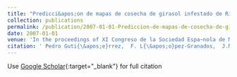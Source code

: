 ```yaml
---
title: "Predicci&apos;on de mapas de cosecha de girasol infestado de Ridolfia segetum en im&apos;agenes remotas mediante Redes Neuronales Evolutivas de Unidad Producto"
collection: publications
permalink: /publication/2007-01-01-Prediccion-de-mapas-de-cosecha-de-girasol-infestado-de-Ridolfia-segetum-en-imagenes-remotas-mediante-Redes-Neuronales-Evolutivas-de-Unidad-Producto
date: 2007-01-01
venue: 'In the proceedings of XI Congreso de la Sociedad Espa~nola de Malherbolog&apos;ia (SEMh 2007)'
citation: ' Pedro Guti{\&apos;e}rrez,  F. L{\&apos;o}pez-Granados,  J.M Pe{\~n}a-Barrag{\&apos;a}n,  M. Jurado-Exp{\&apos;o}sito,  M.T. G{\&apos;o}mez-Casero,  C{\&apos;e}sar Herv{\&apos;a}s-Mart{\&apos;i}nez, &quot;Predicci&amp;apos;on de mapas de cosecha de girasol infestado de Ridolfia segetum en im&amp;apos;agenes remotas mediante Redes Neuronales Evolutivas de Unidad Producto.&quot; In the proceedings of XI Congreso de la Sociedad Espa~nola de Malherbolog&amp;apos;ia (SEMh 2007), 2007.'
---
```

Use [Google Scholar](https://scholar.google.com/scholar?q=Predicci&#x27;on+de+mapas+de+cosecha+de+girasol+infestado+de+Ridolfia+segetum+en+im&#x27;agenes+remotas+mediante+Redes+Neuronales+Evolutivas+de+Unidad+Producto){:target="_blank"} for full citation